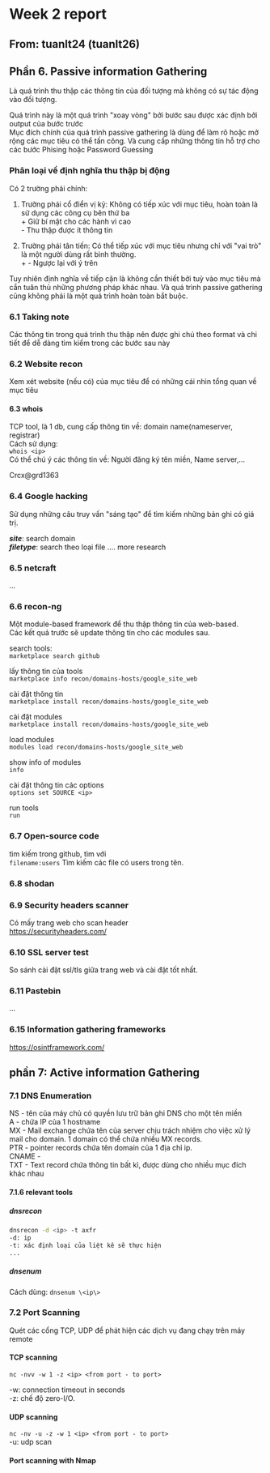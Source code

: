 # Week 2 report

## From: tuanlt24 (tuanlt26)

## **Phần 6. Passive information Gathering**  

Là quá  trình thu thập các thông tin của đối tượng mà không có sự tác động vào đối tượng.  

Quá trình này là một quá trình "xoay vòng" bởi bước sau được xác định bởi output của bước trước  
Mục đích chính của quá trình passive gathering là dùng để làm rõ hoặc mở rộng các mục tiêu có thể tấn công. Và cung cấp những thông tin hỗ trợ cho các bước Phising hoặc Password Guessing

### **Phân loại về định nghĩa thu thập bị động**  

Có 2 trường phái chính:  

1. Trường phái cổ điển vị kỷ: Không có tiếp xúc với mục tiêu, hoàn toàn là sử dụng các công cụ bên thứ ba  
\+ Giữ bí mật cho các hành vi cao  
\- Thu thập được ít thông tin

2. Trường phái tân tiến: Có thể tiếp xúc với mục tiêu nhưng chỉ với "vai trò" là một người dùng rất bình thường.  
\+ \- Ngược lại với ý trên

Tuy nhiên định nghĩa về tiếp cận là không cần thiết bởi tuỳ vào mục tiêu mà cần tuân thủ những phương pháp khác nhau. Và quá trình passive gathering cũng không phải là một quá trình hoàn toàn bắt buộc.  

### **6.1 Taking note**  

Các thông tin trong quá trình thu thập nên được ghi chú theo format và chi tiết để dễ dàng tìm kiếm trong các bước sau này  

### **6.2 Website recon**  

Xem xét website (nếu có) của mục tiêu để có những cái nhìn tổng quan về mục tiêu  

#### **6.3 whois**  

TCP tool, là 1 db, cung cấp thông tin về: domain name(nameserver, registrar)  
Cách sử dụng:  
```whois <ip>```  
Có thể chú ý các thông tin về: Người đăng ký tên miền, Name server,...  

Crcx@grd1363

### **6.4 Google hacking**

Sử dụng những câu truy vấn "sáng tạo" để tìm kiếm những bản ghi có giá trị.  

***site***: search domain  
***filetype***: search theo loại file
.... more research  

### **6.5 netcraft**  

...  

### **6.6 recon-ng**  

Một module-based framework để thu thập thông tin của web-based.  
Các kết quả trước sẽ update thông tin cho các modules sau.  

search tools:  
```marketplace search github```

lấy thông tin của tools  
```marketplace info recon/domains-hosts/google_site_web```

cài đặt thông tin  
```marketplace install recon/domains-hosts/google_site_web```

cài đặt modules  
```marketplace install recon/domains-hosts/google_site_web```

load modules  
```modules load recon/domains-hosts/google_site_web```

show info of modules  
```info```

cài đặt thông tin các options  
```options set SOURCE <ip>```

run tools  
```run```

### **6.7 Open-source code**

tìm kiếm trong github, tìm với  
```filename:users```
Tìm kiếm các file có users trong tên.  

### **6.8 shodan**

### **6.9 Security headers scanner**

Có mấy trang web cho scan header  
<https://securityheaders.com/>  

### **6.10 SSL server test**  

So sánh cài đặt ssl/tls giữa trang web và cài đặt tốt nhất.  

### **6.11 Pastebin**  

...

### **6.15 Information gathering frameworks**

<https://osintframework.com/>

## phần 7: Active information Gathering

### 7.1 DNS Enumeration

NS - tên của máy chủ có quyền lưu trữ bản ghi DNS cho một tên miền  
A - chứa IP của 1 hostname  
MX - Mail exchange chứa tên của server chịu trách nhiệm cho việc xử lý mail cho domain. 1 domain có thể chứa nhiều MX records.  
PTR - pointer records chứa tên domain của 1 địa chỉ ip.  
CNAME -  
TXT - Text record chứa thông tin bất kì, được dùng cho nhiều mục đích khác nhau  

#### 7.1.6 relevant tools  

##### dnsrecon  

```bash
dnsrecon -d <ip> -t axfr 
-d: ip  
-t: xác định loại của liệt kê sẽ thực hiện 
...
```

##### dnsenum  

Cách dùng: `dnsenum \<ip\>`

### 7.2 Port Scanning  

Quét các cổng TCP, UDP để phát hiện các dịch vụ đang chạy trên máy remote  

#### **TCP scanning**  

`nc -nvv -w 1 -z <ip> <from port - to port>`

-w: connection timeout in seconds  
-z: chế độ zero-I/O.  

#### **UDP scanning**  

`nc -nv -u -z -w 1 <ip> <from port - to port>`  
-u: udp scan

#### Port scanning with Nmap  


